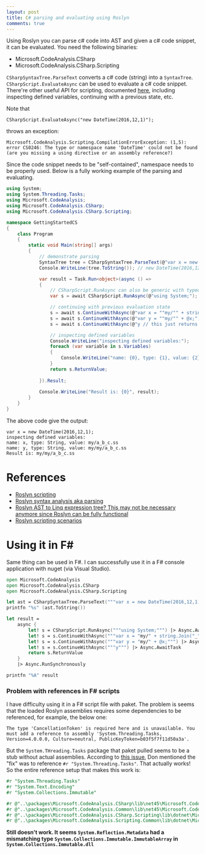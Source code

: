 ```yaml
---
layout: post
title: C# parsing and evaluating using Roslyn
comments: true
---
```


Using Roslyn you can parse c# code into AST and given a c# code snippet, it can be evaluated. You need the following binaries:

* Microsoft.CodeAnalysis.CSharp
* Microsoft.CodeAnalysis.CSharp.Scripting

`CSharpSyntaxTree.ParseText` converts a c# code (string) into a `SyntaxTree`. `CSharpScript.EvaluateAsync` can be used to evaluate a c# code snippet. There're other useful API for scripting, documented [here][1], including inspecting defined variables, continuing with a previous state, etc.

Note that

    CSharpScript.EvaluateAsync("new DateTime(2016,12,1)");

throws an exception:

`Microsoft.CodeAnalysis.Scripting.CompilationErrorException: (1,5): error CS0246: The type or namespace name 'DateTime' could not be found (are you missing a using directive or an assembly reference?)`

Since the code snippet needs to be "self-contained", namespace needs to be properly used. Below is a fully working example of the parsing and evaluating.

```csharp
using System;
using System.Threading.Tasks;
using Microsoft.CodeAnalysis;
using Microsoft.CodeAnalysis.CSharp;
using Microsoft.CodeAnalysis.CSharp.Scripting;

namespace GettingStartedCS
{
    class Program
    {
        static void Main(string[] args)
        {
            // demonstrate parsing
            SyntaxTree tree = CSharpSyntaxTree.ParseText(@"var x = new DateTime(2016,12,1);");
            Console.WriteLine(tree.ToString()); // new DateTime(2016,12,1)

            var result = Task.Run<object>(async () =>
            {
                // CSharpScript.RunAsync can also be generic with typed ReturnValue
                var s = await CSharpScript.RunAsync(@"using System;");

                // continuing with previous evaluation state
                s = await s.ContinueWithAsync(@"var x = ""my/"" + string.Join(""_"", ""a"", ""b"", ""c"") + "".ss"";");
                s = await s.ContinueWithAsync(@"var y = ""my/"" + @x;");
                s = await s.ContinueWithAsync(@"y // this just returns y, note there is NOT trailing semicolon");

                // inspecting defined variables
                Console.WriteLine("inspecting defined variables:");
                foreach (var variable in s.Variables)
                {
                    Console.WriteLine("name: {0}, type: {1}, value: {2}", variable.Name, variable.Type.Name, variable.Value);
                }
                return s.ReturnValue;
                    
            }).Result;
            
            Console.WriteLine("Result is: {0}", result);
        }
    }
}
```

The above code give the output:

```
var x = new DateTime(2016,12,1);
inspecting defined variables:
name: x, type: String, value: my/a_b_c.ss
name: y, type: String, value: my/my/a_b_c.ss
Result is: my/my/a_b_c.ss
```


References
====
* [Roslyn scripting](https://github.com/dotnet/roslyn/wiki/Scripting-API-Samples#expr)
* [Roslyn syntax analysis aka parsing](https://github.com/dotnet/roslyn/wiki/Getting-Started-C%23-Syntax-Analysis)
* [Roslyn AST to Linq expression tree? This may not be necessary anymore since Roslyn can be fully functional](https://social.msdn.microsoft.com/Forums/vstudio/en-US/e6364fec-29c5-4f1d-95ce-796feb25a8a9/is-it-possible-to-convert-a-roslyn-ast-expression-tree-to-a-linq-expression-tree-is-there-a-roslyn?forum=roslyn)
* [Roslyn scripting scenarios][1]

Using it in F#
====
Same thing can be used in F#. I can successfully use it in a F# console application with nuget (via Visual Studio).

```fsharp
open Microsoft.CodeAnalysis
open Microsoft.CodeAnalysis.CSharp
open Microsoft.CodeAnalysis.CSharp.Scripting

let ast = CSharpSyntaxTree.ParseText("""var x = new DateTime(2016,12,1);""")
printfn "%s" (ast.ToString())

let result = 
    async {
        let! s = CSharpScript.RunAsync("""using System;""") |> Async.AwaitTask
        let! s = s.ContinueWithAsync("""var x = "my/" + string.Join("_", "a", "b", "c") + ".ss";""") |> Async.AwaitTask
        let! s = s.ContinueWithAsync("""var y = "my/" + @x;""") |> Async.AwaitTask
        let! s = s.ContinueWithAsync("""y""") |> Async.AwaitTask
        return s.ReturnValue
    }
    |> Async.RunSynchronously

printfn "%A" result
```

### Problem with references in F# scripts

I have difficulty using it in a F# script file with paket. The problem is seems that the loaded Roslyn assemblies requires some dependencies to be referenced, for example, the below one: 

`The type 'CancellationToken' is required here and is unavailable. You must add a reference to assembly 'System.Threading.Tasks, Version=4.0.0.0, Culture=neutral, PublicKeyToken=b03f5f7f11d50a3a'.`

But the `System.THreading.Tasks` package that paket pulled seems to be a stub without actual assemblies. According to [this issue](https://github.com/Microsoft/visualfsharp/issues/1311), Don mentioned the "fix" was to reference `#r "System.Threading.Tasks"`. That actually works! So the entire reference setup that makes this work is:

```fsharp
#r "System.Threading.Tasks"
#r "System.Text.Encoding"
#r "System.Collections.Immutable"

#r @"..\packages\Microsoft.CodeAnalysis.CSharp\lib\net45\Microsoft.CodeAnalysis.CSharp.dll"
#r @"..\packages\Microsoft.CodeAnalysis.Common\lib\net45\Microsoft.CodeAnalysis.dll"
#r @"..\packages\Microsoft.CodeAnalysis.CSharp.Scripting\lib\dotnet\Microsoft.CodeAnalysis.CSharp.Scripting.dll"
#r @"..\packages\Microsoft.CodeAnalysis.Scripting.Common\lib\dotnet\Microsoft.CodeAnalysis.Scripting.dll"
```

**Still doesn't work. It seems `System.Reflection.Metadata` had a mismatching type `System.Collections.Immutable.ImmutableArray` in `System.Collections.Immutable.dll`**

[1]: https://github.com/dotnet/roslyn/wiki/Scripting-API-Samples#prevstate
